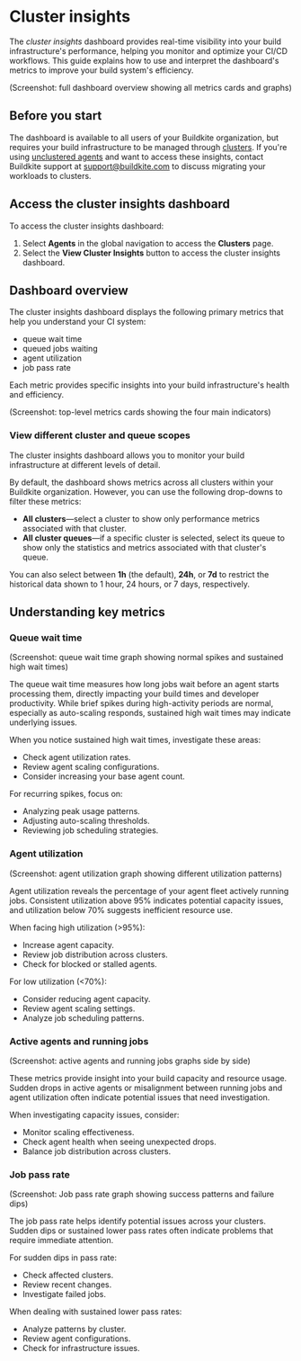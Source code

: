# Cluster insights

The _cluster insights_ dashboard provides real-time visibility into your build infrastructure's performance, helping you monitor and optimize your CI/CD workflows. This guide explains how to use and interpret the dashboard's metrics to improve your build system's efficiency.

(Screenshot: full dashboard overview showing all metrics cards and graphs)

## Before you start

The dashboard is available to all users of your Buildkite organization, but requires your build infrastructure to be managed through [clusters](/docs/pipelines/clusters). If you're using [unclustered agents](/docs/agent/v3/unclustered-tokens) and want to access these insights, contact Buildkite support at support@buildkite.com to discuss migrating your workloads to clusters.

## Access the cluster insights dashboard

To access the cluster insights dashboard:

1. Select **Agents** in the global navigation to access the **Clusters** page.
1. Select the **View Cluster Insights** button to access the cluster insights dashboard.

## Dashboard overview

The cluster insights dashboard displays the following primary metrics that help you understand your CI system:

- queue wait time
- queued jobs waiting
- agent utilization
- job pass rate

Each metric provides specific insights into your build infrastructure's health and efficiency.

(Screenshot: top-level metrics cards showing the four main indicators)

### View different cluster and queue scopes

The cluster insights dashboard allows you to monitor your build infrastructure at different levels of detail.

By default, the dashboard shows metrics across all clusters within your Buildkite organization. However, you can use the following drop-downs to filter these metrics:

- **All clusters**—select a cluster to show only performance metrics associated with that cluster.
- **All cluster queues**—if a specific cluster is selected, select its queue to show only the statistics and metrics associated with that cluster's queue.

You can also select between **1h** (the default), **24h**, or **7d** to restrict the historical data shown to 1 hour, 24 hours, or 7 days, respectively.

## Understanding key metrics

### Queue wait time

(Screenshot: queue wait time graph showing normal spikes and sustained high wait times)

The queue wait time measures how long jobs wait before an agent starts processing them, directly impacting your build times and developer productivity. While brief spikes during high-activity periods are normal, especially as auto-scaling responds, sustained high wait times may indicate underlying issues.

When you notice sustained high wait times, investigate these areas:

- Check agent utilization rates.
- Review agent scaling configurations.
- Consider increasing your base agent count.

For recurring spikes, focus on:

- Analyzing peak usage patterns.
- Adjusting auto-scaling thresholds.
- Reviewing job scheduling strategies.

### Agent utilization

(Screenshot: agent utilization graph showing different utilization patterns)

Agent utilization reveals the percentage of your agent fleet actively running jobs. Consistent utilization above 95% indicates potential capacity issues, and utilization below 70% suggests inefficient resource use.

When facing high utilization (>95%):

- Increase agent capacity.
- Review job distribution across clusters.
- Check for blocked or stalled agents.

For low utilization (<70%):

- Consider reducing agent capacity.
- Review agent scaling settings.
- Analyze job scheduling patterns.

### Active agents and running jobs

(Screenshot: active agents and running jobs graphs side by side)

These metrics provide insight into your build capacity and resource usage. Sudden drops in active agents or misalignment between running jobs and agent utilization often indicate potential issues that need investigation.

When investigating capacity issues, consider:

- Monitor scaling effectiveness.
- Check agent health when seeing unexpected drops.
- Balance job distribution across clusters.

### Job pass rate

(Screenshot: Job pass rate graph showing success patterns and failure dips)

The job pass rate helps identify potential issues across your clusters. Sudden dips or sustained lower pass rates often indicate problems that require immediate attention.

For sudden dips in pass rate:

- Check affected clusters.
- Review recent changes.
- Investigate failed jobs.

When dealing with sustained lower pass rates:

- Analyze patterns by cluster.
- Review agent configurations.
- Check for infrastructure issues.
